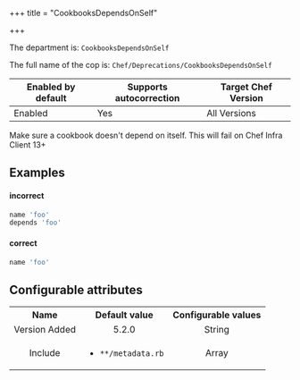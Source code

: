 +++
title = "CookbooksDependsOnSelf"

+++

<!-- This content is automatically generated. See https://github.com/chef/chef-web-docs/blob/main/generated/README.md -->

The department is: `CookbooksDependsOnSelf`

The full name of the cop is: `Chef/Deprecations/CookbooksDependsOnSelf`

| Enabled by default | Supports autocorrection | Target Chef Version |
| --- | --- | --- |
| Enabled | Yes | All Versions |

Make sure a cookbook doesn't depend on itself. This will fail on Chef Infra Client 13+

## Examples


#### incorrect

```ruby
name 'foo'
depends 'foo'
```

#### correct

```ruby
name 'foo'
```

## Configurable attributes

<table>
<tbody><tr>
<th>Name</th>
<th>Default value</th>
<th>Configurable values</th>
</tr>
<tr>
<td style="text-align:center">Version Added</td>
<td style="text-align:center">5.2.0</td>
<td style="text-align:center">String</td>
</tr>
<tr><td style="text-align:center">Include</td>
<td style="text-align:center"><ul>
<li><code>**/metadata.rb</code></li>
</ul>
</td>
<td style="text-align:center">Array</td>
</tr></tbody></table>

